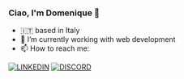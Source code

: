 ### Ciao, I'm Domenique 👋

<!--
**domssilva/domssilva** is a ✨ _special_ ✨ repository because its `README.md` (this file) appears on your GitHub profile.

Here are some ideas to get you started:

- 🔭 I’m currently working on ...
- 🌱 I’m currently learning ...
- 👯 I’m looking to collaborate on ...
- 🤔 I’m looking for help with ...
- 💬 Ask me about ...
- 📫 How to reach me: ...
- 😄 Pronouns: ...
- ⚡ Fun fact: ...
-->

- :it: based in Italy
- 🔭 I’m currently working with web development
- 📫 How to reach me:

[![LINKEDIN](https://img.shields.io/badge/Linkedin-black?style=for-the-badge&logo=linkedin)](https://www.linkedin.com/in/domssilva/)
[![DISCORD](https://img.shields.io/badge/discord-black?style=for-the-badge&logo=discord)](https://discordapp.com/users/6727)
<!--[![DEV.TO](https://img.shields.io/badge/DEV.TO-black?style=for-the-badge&logo=dev.to)](https://dev.to/domss)-->

<!--START_SECTION:waka
[![domssilva's wakatime stats](https://github-readme-stats.vercel.app/api/wakatime?username=domssilva&langs_count=5&custom_title=Weekly%20Stats&theme=chartreuse-dark)](https://github.com/anuraghazra/github-readme-stats)
END_SECTION:waka

- ⚡ I'm also into web security. Check out my study notes!

[![Readme Card](https://github-readme-stats.vercel.app/api/pin/?username=domssilva&theme=chartreuse-dark&repo=vulnsearch)](https://github.com/domssilva/vulnsearch)
-->
